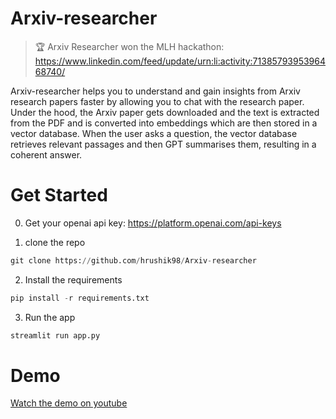 # Arxiv-researcher
> 🏆
> Arxiv Researcher won the MLH hackathon: https://www.linkedin.com/feed/update/urn:li:activity:7138579395396468740/

Arxiv-researcher helps you to understand and gain insights from Arxiv research papers faster by allowing you to chat with the research paper.
Under the hood, the Arxiv paper gets downloaded and the text is extracted from the PDF and is converted into embeddings which are then stored in a vector database. When the user asks a question, the vector database retrieves relevant passages and then GPT summarises them, resulting in a coherent answer.

# Get Started
0. Get your openai api key: https://platform.openai.com/api-keys
   
1. clone the repo
```python
git clone https://github.com/hrushik98/Arxiv-researcher
```

2. Install the requirements
```python
pip install -r requirements.txt
```

3. Run the app
```python
streamlit run app.py
```

# Demo
[Watch the demo on youtube](https://www.youtube.com/watch?v=j7s0k7zqTXM&feature=youtu.be)
